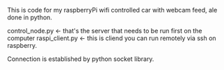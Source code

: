 This is code for my raspberryPi wifi controlled car with webcam feed, ale done in python.

control_node.py <- that's the server that needs to be run first on the computer
raspi_client.py <- this is cliend you can run remotely via ssh on raspberry.

Connection is established by python socket library.
